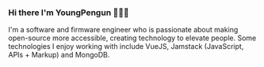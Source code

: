 ### Hi there I'm YoungPengun 🐧🐧🐧

I'm a software and firmware engineer who is passionate about making open-source more accessible, creating technology to elevate people. Some technologies I enjoy working with include VueJS, Jamstack (JavaScript, APIs + Markup) and MongoDB.                                            

<!--
**YoungPenguin/YoungPenguin** is a ✨ _special_ ✨ repository because its `README.md` (this file) appears on your GitHub profile.

Here are some ideas to get you started:

- 🔭 I’m currently working on ...
- 🌱 I’m currently learning ...
- 👯 I’m looking to collaborate on ...
- 🤔 I’m looking for help with ...
- 💬 Ask me about ...
- 📫 How to reach me: ...
- 😄 Pronouns: ...
- ⚡ Fun fact: ...
-->
